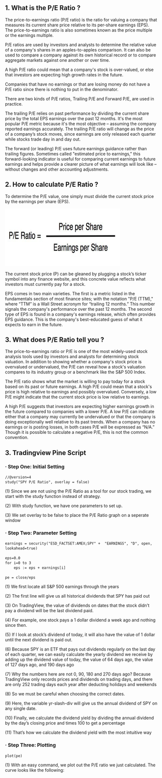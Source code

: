 ## 1. What is the P/E Ratio ?

The price-to-earnings ratio (P/E ratio) is the ratio for valuing a company that measures its current share price relative to its per-share earnings (EPS). The price-to-earnings ratio is also sometimes known as the price multiple or the earnings multiple.

P/E ratios are used by investors and analysts to determine the relative value of a company's shares in an apples-to-apples comparison. It can also be used to compare a company against its own historical record or to compare aggregate markets against one another or over time.

A high P/E ratio could mean that a company's stock is over-valued, or else that investors are expecting high growth rates in the future.

Companies that have no earnings or that are losing money do not have a P/E ratio since there is nothing to put in the denominator.

There are two kinds of P/E ratios, Trailing P/E and Forward P/E, are used in practice.

The trailing P/E relies on past performance by dividing the current share price by the total EPS earnings over the past 12 months. It's the most popular P/E metric because it's the most objective – assuming the company reported earnings accurately. The trailing P/E ratio will change as the price of a company’s stock moves, since earnings are only released each quarter while stocks trade day in and day out.

The forward (or leading) P/E uses future earnings guidance rather than trailing figures. Sometimes called "estimated price to earnings," this forward-looking indicator is useful for comparing current earnings to future earnings and helps provide a clearer picture of what earnings will look like – without changes and other accounting adjustments.


## 2. How to calculate P/E Ratio ?

To determine the P/E value, one simply must divide the current stock price by the earnings per share (EPS).

<p float="left">
    <img src="image/formula.png" width="380" height="190" />

The current stock price (P) can be gleaned by plugging a stock’s ticker symbol into any finance website, and this concrete value reflects what investors must currently pay for a stock.

EPS comes in two main varieties. The first is a metric listed in the fundamentals section of most finance sites; with the notation "P/E (TTM)," where “TTM” is a Wall Street acronym for “trailing 12 months.” This number signals the company's performance over the past 12 months. The second type of EPS is found in a company's earnings release, which often provides EPS guidance. This is the company's best-educated guess of what it expects to earn in the future.

## 3. What does P/E Ratio tell you ?

The price-to-earnings ratio or P/E is one of the most widely-used stock analysis tools used by investors and analysts for determining stock valuation. In addition to showing whether a company's stock price is overvalued or undervalued, the P/E can reveal how a stock's valuation compares to its industry group or a benchmark like the S&P 500 Index.

The P/E ratio shows what the market is willing to pay today for a stock based on its past or future earnings. A high P/E could mean that a stock's price is high relative to earnings and possibly overvalued. Conversely, a low P/E might indicate that the current stock price is low relative to earnings. 

A high P/E suggests that investors are expecting higher earnings growth in the future compared to companies with a lower P/E. A low P/E can indicate either that a company may currently be undervalued or that the company is doing exceptionally well relative to its past trends. When a company has no earnings or is posting losses, in both cases P/E will be expressed as “N/A.” Though it is possible to calculate a negative P/E, this is not the common convention.

## 3. Tradingview Pine Script

### · Step One: Initial Setting

    //@version=4
    study("SPY P/E Ratio", overlay = false)

(1) Since we are not using the P/E Ratio as a tool for our stock trading, we start with the study function instead of strategy.

(2) With study function, we have one parameters to set up.

(3) We set overlay to be false to place the P/E Ratio graph on a seperate window

### · Step Two: Parameter Setting

    earnings = security("ESD_FACTSET:AMEX;SPY" +  "EARNINGS", "D", open, lookahead=true) 

    eps=0.0
    for i=0 to 3
        eps := eps + earnings[i]

    pe = close/eps
    
(1) We first locate all S&P 500 earnings through the years

(2) The first line will give us all historical dividends that SPY has paid out

(3) On TradingView, the value of dividends on dates that the stock didn’t pay a dividend will be the last dividend paid.

(4) For example, one stock pays a 1 dollar dividend a week ago and nothing since then.

(5) If I look at stock’s dividend of today, it will also have the value of 1 dollar until the next dividend is paid out.

(6) Because SPY is an ETF that pays out dividends regularly on the last day of each quarter, we can easily calculate the yearly dividend we receive by adding up the dividend value of today, the value of 64 days ago, the value of 127 days ago, and 190 days ago

(7) Why the numbers here are not 0, 90, 180 and 270 days ago? Because TradingView only records prices and dividends on trading days, and there are only 252 trading days each year after deducting holidays and weekends

(8) So we must be careful when choosing the correct dates.

(9) Here, the variable yr-slash-div will give us the annual dividend of SPY on any single date.

(10) Finally, we calculate the dividend yield by dividing the annual dividend by the day’s closing price and times 100 to get a percentage

(11) That’s how we calculate the dividend yield with the most intuitive way


### · Step Three: Plotting

    plot(pe)

(1) With an easy command, we plot out the P/E ratio we just calculated. The curve looks like the following:

